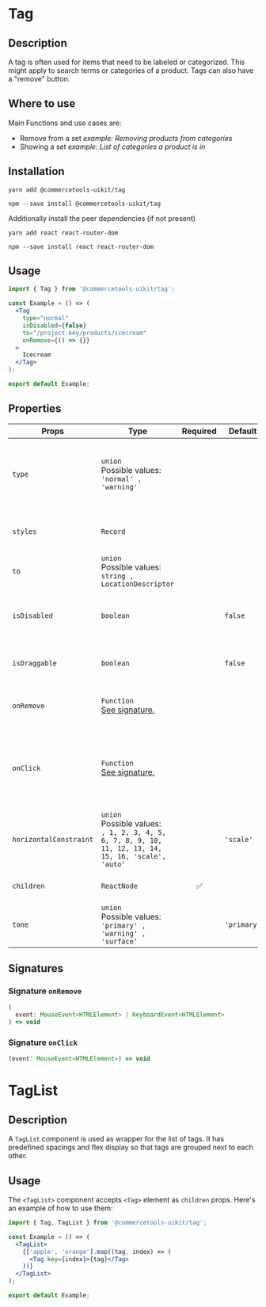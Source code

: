 <!-- THIS IS AN AUTOGENERATED FILE. DO NOT EDIT THIS FILE DIRECTLY. -->
<!-- This file is created by the `yarn generate-readme` script. -->

# Tag

## Description

A tag is often used for items that need to be labeled or categorized. This might apply to search terms or categories of a product. Tags can also have a "remove" button.

## Where to use

Main Functions and use cases are:

- Remove from a set _example: Removing products from categories_
- Showing a set _example: List of categories a product is in_

## Installation

```
yarn add @commercetools-uikit/tag
```

```
npm --save install @commercetools-uikit/tag
```

Additionally install the peer dependencies (if not present)

```
yarn add react react-router-dom
```

```
npm --save install react react-router-dom
```

## Usage

```jsx
import { Tag } from '@commercetools-uikit/tag';

const Example = () => (
  <Tag
    type="normal"
    isDisabled={false}
    to="/project-key/products/icecream"
    onRemove={() => {}}
  >
    Icecream
  </Tag>
);

export default Example;
```

## Properties

| Props                  | Type                                                                                                        | Required | Default     | Description                                                                           |
| ---------------------- | ----------------------------------------------------------------------------------------------------------- | :------: | ----------- | ------------------------------------------------------------------------------------- |
| `type`                 | `union`<br/>Possible values:<br/>`'normal' , 'warning'`                                                     |          |             | Indicates color scheme of the tag.&#xA;@deprecated use `tone` instead                 |
| `styles`               | `Record`                                                                                                    |          |             | Styles object that is spread into the tag body.                                       |
| `to`                   | `union`<br/>Possible values:<br/>`string , LocationDescriptor`                                              |          |             | Link of the tag when not disabled                                                     |
| `isDisabled`           | `boolean`                                                                                                   |          | `false`     | Disable the tag element along with the option to remove it.                           |
| `isDraggable`          | `boolean`                                                                                                   |          | `false`     | Adds the draggable icon on the left side.                                             |
| `onRemove`             | `Function`<br/>[See signature.](#signature-onremove)                                                        |          |             | Called when remove button is clicked.                                                 |
| `onClick`              | `Function`<br/>[See signature.](#signature-onclick)                                                         |          |             | Called when tag element is clicked. This is not called when remove button is clicked. |
| `horizontalConstraint` | `union`<br/>Possible values:<br/>`, 1, 2, 3, 4, 5, 6, 7, 8, 9, 10, 11, 12, 13, 14, 15, 16, 'scale', 'auto'` |          | `'scale'`   | Horizontal size limit of the tag.                                                     |
| `children`             | `ReactNode`                                                                                                 |    ✅    |             | Content rendered within the tag                                                       |
| `tone`                 | `union`<br/>Possible values:<br/>`'primary' , 'warning' , 'surface'`                                        |          | `'primary'` | Indicates the color scheme of the tag.                                                |

## Signatures

### Signature `onRemove`

```ts
(
  event: MouseEvent<HTMLElement> | KeyboardEvent<HTMLElement>
) => void
```

### Signature `onClick`

```ts
(event: MouseEvent<HTMLElement>) => void
```

# TagList

## Description

A `TagList` component is used as wrapper for the list of tags. It has predefined spacings and flex display so that tags are grouped next to each other.

## Usage

The `<TagList>` component accepts `<Tag>` element as `children` props.
Here's an example of how to use them:

```jsx
import { Tag, TagList } from '@commercetools-uikit/tag';

const Example = () => (
  <TagList>
    {['apple', 'orange'].map((tag, index) => (
      <Tag key={index}>{tag}</Tag>
    ))}
  </TagList>
);

export default Example;
```
